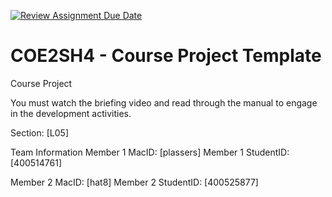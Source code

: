 [![Review Assignment Due Date](https://classroom.github.com/assets/deadline-readme-button-22041afd0340ce965d47ae6ef1cefeee28c7c493a6346c4f15d667ab976d596c.svg)](https://classroom.github.com/a/mLqiHWLE)
# COE2SH4 - Course Project Template
Course Project

You must watch the briefing video and read through the manual to engage in the development activities.


Section: [L05]

Team Information
Member 1 MacID: [plassers]
Member 1 StudentID: [400514761]

Member 2 MacID: [hat8]
Member 2 StudentID: [400525877]
